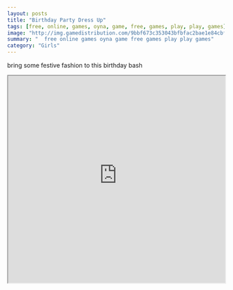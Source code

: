 ```yaml
---
layout: posts
title: "Birthday Party Dress Up"
tags: [free, online, games, oyna, game, free, games, play, play, games]
image: "http://img.gamedistribution.com/9bbf673c353043bfbfac2bae1e84cbfd.jpg"
summary: "  free online games oyna game free games play play games"
category: "Girls"
---
```


bring some festive fashion to this birthday bash

<iframe width="100%" height="480px;" src="http://flash.gamedistribution.com?game=9bbf673c353043bfbfac2bae1e84cbfd"></iframe>